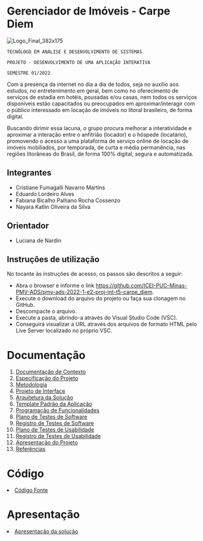 # Gerenciador de Imóveis - Carpe Diem

![Logo_Final_382x175](https://user-images.githubusercontent.com/89549220/164358507-96df0285-1c61-43ce-b9c0-aea7a7585f5c.png)

`TECNÓLOGO EM ANÁLISE E DESENVOLVIMENTO DE SISTEMAS`

`PROJETO - DESENVOLVIMENTO DE UMA APLICAÇÃO INTERATIVA`

`SEMESTRE 01/2022`


Com a presença da internet no dia a dia de todos, seja no auxílio aos estudos, no entretenimento em geral, bem como no oferecimento de serviços de estadia em hotéis, pousadas e/ou casas, nem todos os serviços disponíveis estão capacitados ou preocupados em aproximar/interagir com o público interessado em locação de imóveis no litoral brasileiro, de forma digital.

Buscando dirimir essa lacuna, o grupo procura melhorar a interatividade e aproximar a interação entre o anfitrião (locador) e o hóspede (locatário), promovendo o acesso a uma plataforma de serviço online de locação de imóveis mobiliados, por temporada, de curta e média permanência, nas regiões litorâneas do Brasil, de forma 100% digital, segura e automatizada.


## Integrantes


* Cristiane Fumagalli Navarro Martins
* Eduardo Lordeiro Alves
* Fabiana Bicalho Palhano Rocha Cossenzo
* Nayara Katlin Oliveira da Silva


## Orientador


* Luciana de Nardin


## Instruções de utilização

No tocante às instruções de acesso, os passos são descritos a seguir:

- Abra o browser e informe o link <https://github.com/ICEI-PUC-Minas-PMV-ADS/pmv-ads-2022-1-e2-proj-int-t5-carpe_diem>.
- Execute o download do arquivo do projeto ou faça sua clonagem no GitHub.
- Descompacte o arquivo.
- Execute a pasta, abrindo-a através do Visual Studio Code (VSC).
- Conseguirá visualizar a URL através dos arquivos de formato HTML pelo Live Server localizado no próprio VSC.


# Documentação

<ol>
<li><a href="docs/01-Documentação de Contexto.md"> Documentação de Contexto</a></li>
<li><a href="docs/02-Especificação do Projeto.md"> Especificação do Projeto</a></li>
<li><a href="docs/03-Metodologia.md"> Metodologia</a></li>
<li><a href="docs/04-Projeto de Interface.md"> Projeto de Interface</a></li>
<li><a href="docs/05-Arquitetura da Solução.md"> Arquitetura da Solução</a></li>
<li><a href="docs/06-Template Padrão da Aplicação.md"> Template Padrão da Aplicação</a></li>
<li><a href="docs/07-Programação de Funcionalidades.md"> Programação de Funcionalidades</a></li>
<li><a href="docs/08-Plano de Testes de Software.md"> Plano de Testes de Software</a></li>
<li><a href="docs/09-Registro de Testes de Software.md"> Registro de Testes de Software</a></li>
<li><a href="docs/10-Plano de Testes de Usabilidade.md"> Plano de Testes de Usabilidade</a></li>
<li><a href="docs/11-Registro de Testes de Usabilidade.md"> Registro de Testes de Usabilidade</a></li>
<li><a href="docs/12-Apresentação do Projeto.md"> Apresentação do Projeto</a></li>
<li><a href="docs/13-Referências.md"> Referências</a></li>
</ol>

# Código

<li><a href="src/README.md"> Código Fonte</a></li>

# Apresentação

<li><a href="presentation/README.md"> Apresentação da solução</a></li>
